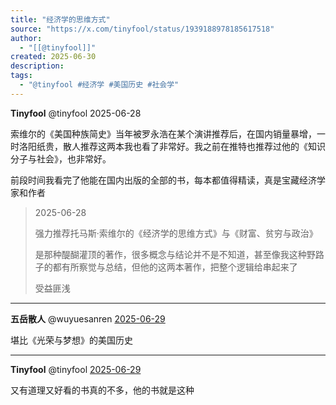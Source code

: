 ```yaml
---
title: "经济学的思维方式"
source: "https://x.com/tinyfool/status/1939188978185617518"
author:
  - "[[@tinyfool]]"
created: 2025-06-30
description:
tags:
  - "@tinyfool #经济学 #美国历史 #社会学"
---
```

**Tinyfool** @tinyfool 2025-06-28

索维尔的《美国种族简史》当年被罗永浩在某个演讲推荐后，在国内销量暴增，一时洛阳纸贵，散人推荐这两本我也看了非常好。我之前在推特也推荐过他的《知识分子与社会》，也非常好。

前段时间我看完了他能在国内出版的全部的书，每本都值得精读，真是宝藏经济学家和作者

> 2025-06-28
> 
> 强力推荐托马斯·索维尔的《经济学的思维方式》与《财富、贫穷与政治》
> 
> 是那种醍醐灌顶的著作，很多概念与结论并不是不知道，甚至像我这种野路子的都有所察觉与总结，但他的这两本著作，把整个逻辑给串起来了
> 
> 受益匪浅

---

**五岳散人** @wuyuesanren [2025-06-29](https://x.com/wuyuesanren/status/1939191551177167319)

堪比《光荣与梦想》的美国历史

---

**Tinyfool** @tinyfool [2025-06-29](https://x.com/tinyfool/status/1939193872237896134)

又有道理又好看的书真的不多，他的书就是这种
